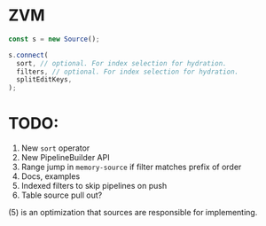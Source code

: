 # ZVM

```ts
const s = new Source();

s.connect(
  sort, // optional. For index selection for hydration.
  filters, // optional. For index selection for hydration.
  splitEditKeys,
);
```

# TODO:

1. New `sort` operator
2. New PipelineBuilder API
3. Range jump in `memory-source` if filter matches prefix of order
4. Docs, examples
5. Indexed filters to skip pipelines on push
6. Table source pull out?

(5) is an optimization that sources are responsible for implementing.
